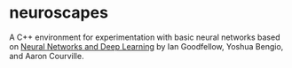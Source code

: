 # neuroscapes
A C++ environment for experimentation with basic neural networks based on [Neural Networks and Deep Learning](http://neuralnetworksanddeeplearning.com/) by Ian Goodfellow, Yoshua Bengio, and Aaron Courville.

